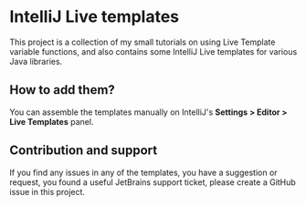 # IntelliJ Live templates

This project is a collection of my small tutorials on using Live Template variable functions, and also contains some IntelliJ Live 
templates for various Java libraries.

## How to add them?

You can assemble the templates manually on IntelliJ's **Settings > Editor > Live Templates** panel.

## Contribution and support

If you find any issues in any of the templates, you have a suggestion or request, you found a useful JetBrains support ticket, please create a GitHub issue in this project.

